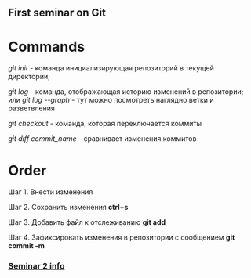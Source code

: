 ## First seminar on Git

# Commands  

*git init* - команда инициализирующая репозиторий в текущей директории;

*git log* -  команда, отображающая историю изменений в репозитории; или *git log --graph* - тут можно посмотреть наглядно ветки и разветвления

*git checkout* - команда, которая переключается коммиты

*git diff commit_name* - сравнивает изменения коммитов

# Order

Шаг 1. Внести изменения

Шаг 2. Сохранить изменения **ctrl+s**

Шаг 3. Добавить файл к отслеживанию **git add <file>**

Шаг 4. Зафиксировать изменения в репозитории с сообщением **git commit -m <file>**

### [Seminar 2 info](Seminar2.md)
